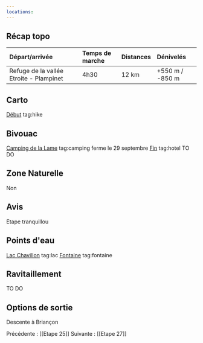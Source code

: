 ```yaml
---
locations: 
---
```

## Récap topo

| Départ/arrivée                          | Temps de marche | Distances | Dénivelés       |
| :-------------------------------------- | :-------------- | :-------- | :-------------- |
| Refuge de la vallée Etroite - Plampinet | 4h30            | 12 km     | +550 m / -850 m |
## Carto  
[Début](geo:45.070609,6.622702) tag:hike
## Bivouac
[Camping de la Lame](geo:45.016224,6.632564) tag:camping ferme le 29 septembre
[Fin](geo:45.003163,6.661273) tag:hotel TO DO
## Zone Naturelle
Non
## Avis
Etape tranquillou
## Points d'eau
[Lac Chavillon](geo:45.0546765,6.629847120266121) tag:lac 
[Fontaine](geo:45.031232,6.631476) tag:fontaine 
## Ravitaillement
TO DO
## Options de sortie
Descente à Briançon

Précédente : [[Etape 25]]
Suivante : [[Etape 27]]